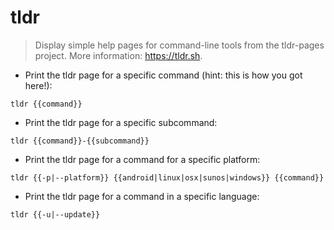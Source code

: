 # tldr

> Display simple help pages for command-line tools from the tldr-pages project.
> More information: <https://tldr.sh>.

- Print the tldr page for a specific command (hint: this is how you got here!):

`tldr {{command}}`

- Print the tldr page for a specific subcommand:

`tldr {{command}}-{{subcommand}}`

- Print the tldr page for a command for a specific platform:

`tldr {{-p|--platform}} {{android|linux|osx|sunos|windows}} {{command}}`

- Print the tldr page for a command in a specific language:


`tldr {{-u|--update}}`
